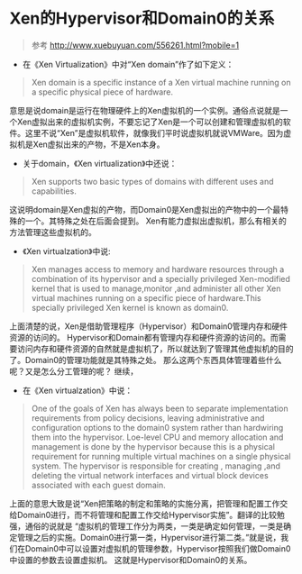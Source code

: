# Xen的Hypervisor和Domain0的关系

>参考 http://www.xuebuyuan.com/556261.html?mobile=1

* 在《Xen Virtualization》中对“Xen domain”作了如下定义：
>Xen domain is a specific instance of a Xen virtual machine running on a specific physical piece of hardware.

意思是说domain是运行在物理硬件上的Xen虚拟机的一个实例。通俗点说就是一个Xen虚拟出来的虚拟机实例，不要忘记了Xen是一个可以创建和管理虚拟机的软件。这里不说“Xen”是虚拟机软件，就像我们平时说虚拟机就说VMWare。因为虚拟机是Xen虚拟出来的产物，不是Xen本身。
* 关于domain，《Xen virtualization》中还说：
>Xen supports two basic types of domains with different uses and capabilities.

这说明domain是Xen虚拟的产物，而Domain0是Xen虚拟出的产物中的一个最特殊的一个。其特殊之处在后面会提到。
Xen有能力虚拟出虚拟机，那么有相关的方法管理这些虚拟机的。
* 《Xen virtualzation》中说:
>Xen manages access to memory and hardware resources through a combination of its hypervisor and a specially privileged Xen-modified kernel that is used to manage,monitor ,and administer all other Xen virtual machines running on a specific piece of hardware.This
specially privileged Xen kernel is known as domain0.

上面清楚的说，Xen是借助管理程序（Hypervisor）和Domain0管理内存和硬件资源的访问的。
Hypervisor和Domain都有管理内存和硬件资源的访问的。而需要访问内存和硬件资源的自然就是虚拟机了，所以就达到了管理其他虚拟机的目的了。Domain0的管理功能就是其特殊之处。
那么这两个东西具体管理着些什么呢？又是怎么分工管理的呢？
继续，
* 在《Xen virtualzation》中说：
>One of the goals of Xen has always been to separate implementation requirements from policy decisions, leaving administrative and configuration options to the domain0 system rather than hardwiring them into the hypervisor. Loe-level CPU and memory allocation
and management is done by the hypervisor because this is a physical requirement for running multiple virtual machines on a single physical system. The hypervisor is responsible for creating , managing ,and deleting the virtual network interfaces and virtual
block devices associated with each guest domain.

上面的意思大致是说“Xen把策略的制定和策略的实施分离，把管理和配置工作交给Domain0进行，而不将管理和配置工作交给Hypervisor实施”。翻译的比较勉强，通俗的说就是 “虚拟机的管理工作分为两类，一类是确定如何管理，一类是确定管理之后的实施。Domain0进行第一类，Hypervisor进行第二类。”就是说，我们在Domain0中可以设置对虚拟机的管理参数，Hypervisor按照我们做Domain0中设置的参数去设置虚拟机。
这就是Hypervisor和Domain0的关系。
